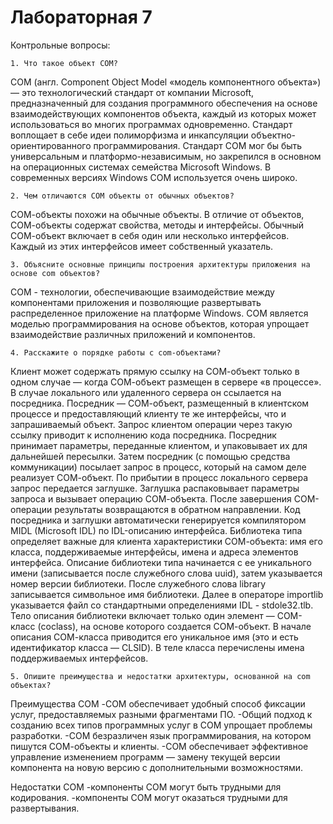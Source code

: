 # Лабораторная 7

Контрольные вопросы:

    1. Что такое объект COM?

COM (англ. Component Object Model «модель компонентного объекта») — это технологический стандарт от компании Microsoft, предназначенный для создания программного обеспечения на основе взаимодействующих компонентов объекта, каждый из которых может использоваться во многих программах одновременно. Стандарт воплощает в себе идеи полиморфизма и инкапсуляции объектно-ориентированного программирования. Стандарт COM мог бы быть универсальным и платформо-независимым, но закрепился в основном на операционных системах семейства Microsoft Windows. В современных версиях Windows COM используется очень широко.

    2. Чем отличаются СОМ объекты от обычных объектов?

СОМ-объекты похожи на обычные объекты. В отличие от объектов, СОМ-объекты содержат свойства, методы и интерфейсы. Обычный СОМ-объект включает в себя один или несколько интерфейсов. Каждый из этих интерфейсов имеет собственный указатель.

    3. Объясните основные принципы построения архитектуры приложения на основе com объектов?

COM - технологии, обеспечивающие взаимодействие между компонентами приложения и позволяющие развертывать распределенное приложение на платформе Windows. COM является моделью программирования на основе объектов, которая упрощает взаимодействие различных приложений и компонентов.

    4. Расскажите о порядке работы с com-объектами?

Клиент может содержать прямую ссылку на СОМ-объект только в одном случае — когда СОМ-объект размещен в сервере «в процессе». В случае локального или удаленного сервера он ссылается на посредника. Посредник — СОМ-объект, размещенный в клиентском процессе и предоставляющий клиенту те же интерфейсы, что и запрашиваемый объект. Запрос клиентом операции через такую ссылку приводит к исполнению кода посредника. Посредник принимает параметры, переданные клиентом, и упаковывает их для дальнейшей пересылки. Затем посредник (с помощью средства коммуникации) посылает запрос в процесс, который на самом деле реализует СОМ-объект. По прибытии в процесс локального сервера запрос передается заглушке. Заглушка распаковывает параметры запроса и вызывает операцию СОМ-объекта. После завершения СОМ-операции результаты возвращаются в обратном направлении. Код посредника и заглушки автоматически генерируется компилятором MIDL (Microsoft IDL) по IDL-описанию интерфейса. Библиотека типа определяет важные для клиента характеристики СОМ-объекта: имя его класса, поддерживаемые интерфейсы, имена и адреса элементов интерфейса. Описание библиотеки типа начинается с ее уникального имени (записывается после служебного слова uuid), затем указывается номер версии библиотеки. После служебного слова library записывается символьное имя библиотеки. Далее в операторе importlib указывается файл со стандартными определениями IDL - stdole32.tlb. Тело описания библиотеки включает только один элемент — СОМ-класс (coclass), на основе которого создается СОМ-объект. В начале описания СОМ-класса приводится его уникальное имя (это и есть идентификатор класса — CLSID). В теле класса перечислены имена поддерживаемых интерфейсов.

    5. Опишите преимущества и недостатки архитектуры, основанной на com объектах?

Преимущества COM
-СОМ обеспечивает удобный способ фиксации услуг, предоставляемых разными фрагментами ПО.
-Общий подход к созданию всех типов программных услуг в СОМ упрощает проблемы разработки.
-СОМ безразличен язык программирования, на котором пишутся СОМ-объекты и клиенты.
-СОМ обеспечивает эффективное управление изменением программ — замену текущей версии компонента на новую версию с дополнительными возможностями.

Недостатки COM
-компоненты COM могут быть трудными для кодирования.
-компоненты COM могут оказаться трудными для развертывания.
